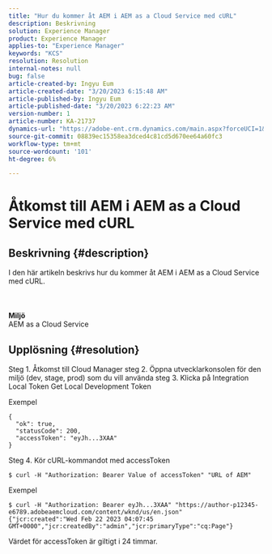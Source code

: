 ```yaml
---
title: "Hur du kommer åt AEM i AEM as a Cloud Service med cURL"
description: Beskrivning
solution: Experience Manager
product: Experience Manager
applies-to: "Experience Manager"
keywords: "KCS"
resolution: Resolution
internal-notes: null
bug: false
article-created-by: Ingyu Eum
article-created-date: "3/20/2023 6:15:48 AM"
article-published-by: Ingyu Eum
article-published-date: "3/20/2023 6:22:23 AM"
version-number: 1
article-number: KA-21737
dynamics-url: "https://adobe-ent.crm.dynamics.com/main.aspx?forceUCI=1&pagetype=entityrecord&etn=knowledgearticle&id=d4301ca4-e6c6-ed11-b597-6045bd006295"
source-git-commit: 08839ec15358ea3dced4c81cd5d670ee64a60fc3
workflow-type: tm+mt
source-wordcount: '101'
ht-degree: 6%

---
```


# Åtkomst till AEM i AEM as a Cloud Service med cURL

## Beskrivning {#description}

I den här artikeln beskrivs hur du kommer åt AEM i AEM as a Cloud Service med cURL.<br><br> <br><br><b>Miljö</b>
<br>AEM as a Cloud Service

## Upplösning {#resolution}


Steg 1. Åtkomst till Cloud Manager steg 2. Öppna utvecklarkonsolen för den miljö (dev, stage, prod) som du vill använda steg 3. Klicka på Integration Local Token Get Local Development Token

Exempel


```
{
  "ok": true,
  "statusCode": 200,
  "accessToken": "eyJh...3XAA"
}
```


Steg 4. Kör cURL-kommandot med accessToken


```
$ curl -H "Authorization: Bearer Value of accessToken" "URL of AEM"
```


Exempel


```
$ curl -H "Authorization: Bearer eyJh...3XAA" "https://author-p12345-e6789.adobeaemcloud.com/content/wknd/us/en.json"
{"jcr:created":"Wed Feb 22 2023 04:07:45 GMT+0000","jcr:createdBy":"admin","jcr:primaryType":"cq:Page"}
```


Värdet för accessToken är giltigt i 24 timmar.
